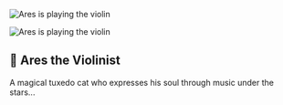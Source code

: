 ![Ares is playing the violin](./ares-keman.jpg)

 ![Ares is playing the violin](IMG_20240614_210406.png)

## 🎻 Ares the Violinist
A magical tuxedo cat who expresses his soul through music under the stars...
